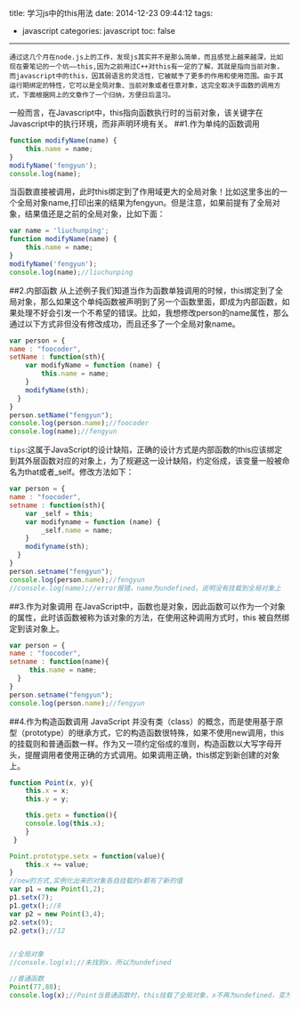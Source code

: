 title: 学习js中的this用法
date: 2014-12-23 09:44:12
tags:
- javascript
categories: javascript
toc: false
---

    通过这几个月在node.js上的工作，发现js其实并不是那么简单，而且感觉上越来越深，比如现在要笔记的一个坑——this,因为之前用过C++对this有一定的了解，其就是指向当前对象，而javascript中的this，因其弱语言的灵活性，它被赋予了更多的作用和使用范围。由于其运行期绑定的特性，它可以是全局对象、当前对象或者任意对象，这完全取决于函数的调用方式，下面根据网上的文章作了一个归纳，方便日后温习。

一般而言，在Javascript中，this指向函数执行时的当前对象，该关键字在Javascript中的执行环境，而非声明环境有关。
##1.作为单纯的函数调用
```javascript
function modifyName(name) {
    this.name = name;
}
modifyName('fengyun');
console.log(name);
```
当函数直接被调用，此时this绑定到了作用域更大的全局对象！比如这里多出的一个全局对象name,打印出来的结果为fengyun。但是注意，如果前提有了全局对象，结果值还是之前的全局对象，比如下面：
```javascript
var name = 'liuchunping';
function modifyName(name) {
    this.name = name;
}
modifyName('fengyun');
console.log(name);//liuchunping
```
##2.内部函数
从上述例子我们知道当作为函数单独调用的时候，this绑定到了全局对象，那么如果这个单纯函数被声明到了另一个函数里面，即成为内部函数，如果处理不好会引发一个不希望的错误。比如，我想修改person的name属性，那么通过以下方式非但没有修改成功，而且还多了一个全局对象name。
```javascript
var person = {
name : "foocoder",
setName : function(sth){
    var modifyName = function (name) {
        this.name = name;
    }
    modifyName(sth);
  }
}
person.setName("fengyun");
console.log(person.name);//foocoder
console.log(name);//fengyun

```
`tips`:这属于JavaScript的设计缺陷，正确的设计方式是内部函数的this应该绑定到其外层函数对应的对象上，为了规避这一设计缺陷，约定俗成，该变量一般被命名为that或者_self。修改方法如下：
```javascript
var person = {
name : "foocoder",
setname : function(sth){
    var _self = this;
    var modifyname = function (name) {
        _self.name = name;
    }
    modifyname(sth);
  }
}
person.setname("fengyun");
console.log(person.name);//fengyun
//console.log(name);//error报错，name为undefined，说明没有挂载到全局对象上

```
##3.作为对象调用
在JavaScript中，函数也是对象，因此函数可以作为一个对象的属性，此时该函数被称为该对象的方法，在使用这种调用方式时，this 被自然绑定到该对象上。
```javascript
var person = {
name : "foocoder",
setname : function(name){
     this.name = name;
  }
}
person.setname("fengyun");
console.log(person.name);//fengyun
```
##4.作为构造函数调用
JavaScript 并没有类（class）的概念，而是使用基于原型（prototype）的继承方式，它的构造函数很特殊，如果不使用new调用，this的挂载则和普通函数一样。作为又一项约定俗成的准则，构造函数以大写字母开头，提醒调用者使用正确的方式调用。如果调用正确，this绑定到新创建的对象上。
```javascript
function Point(x, y){
    this.x = x;
    this.y = y;

    this.getx = function(){
	console.log(this.x);
    }
 }

Point.prototype.setx = function(value){
    this.x += value;
}
//new的方式,实例化出来的对象各自挂载的x都有了新的值
var p1 = new Point(1,2);
p1.setx(7);
p1.getx();//8
var p2 = new Point(3,4);
p2.setx(9);
p2.getx();//12


//全局对象
//console.log(x);//未找到x，所以为undefined

//普通函数
Point(77,88);
console.log(x);//Point当普通函数时，this挂载了全局对象，x不再为undefined，变为了77

```